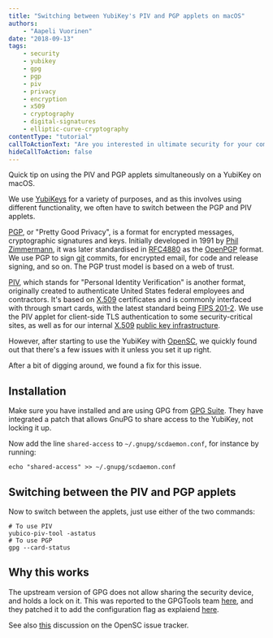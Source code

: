 ```yaml
---
title: "Switching between YubiKey's PIV and PGP applets on macOS"
authors:
    - "Aapeli Vuorinen"
date: "2018-09-13"
tags:
    - security
    - yubikey
    - gpg
    - pgp
    - piv
    - privacy
    - encryption
    - x509
    - cryptography
    - digital-signatures
    - elliptic-curve-cryptography
contentType: "tutorial"
callToActionText: "Are you interested in ultimate security for your company? Could hardware security devices improve your internal processes and security policies? Fill in the form below to have one of our knowledgeable security experts contact you."
hideCallToAction: false
---
```


Quick tip on using the PIV and PGP applets simultaneously on a YubiKey on macOS.

<!-- end excerpt -->

We use [YubiKeys](https://www.yubico.com/) for a variety of purposes, and as this involves using different functionality, we often have to switch between the PGP and PIV applets.

[PGP](https://en.wikipedia.org/wiki/Pretty_Good_Privacy), or "Pretty Good Privacy", is a format for encrypted messages, cryptographic signatures and keys. Initially developed in 1991 by [Phil Zimmermann](https://en.wikipedia.org/wiki/Phil_Zimmermann), it was later standardised in [RFC4880](https://tools.ietf.org/html/rfc4880) as the [OpenPGP](https://www.openpgp.org/) format. We use PGP to sign [git](https://git-scm.com) commits, for encrypted email, for code and release signing, and so on. The PGP trust model is based on a web of trust.

[PIV](https://en.wikipedia.org/wiki/FIPS_201), which stands for "Personal Identity Verification" is another format, originally created to authenticate United States federal employees and contractors. It's based on [X.509](https://en.wikipedia.org/wiki/X.509) certificates and is commonly interfaced with through smart cards, with the latest standard being [FIPS 201-2](https://csrc.nist.gov/publications/detail/fips/201/2/final). We use the PIV applet for client-side TLS authentication to some security-critical sites, as well as for our internal [X.509](https://en.wikipedia.org/wiki/X.509) [public key infrastructure](https://en.wikipedia.org/wiki/Public-key_infrastructure).

However, after starting to use the YubiKey with [OpenSC](https://github.com/OpenSC/OpenSC), we quickly found out that there's a few issues with it unless you set it up right.

After a bit of digging around, we found a fix for this issue.

## Installation

Make sure you have installed and are using GPG from [GPG Suite](https://gpgtools.org/). They have integrated a patch that allows GnuPG to share access to the YubiKey, not locking it up.

Now add the line `shared-access` to `~/.gnupg/scdaemon.conf`, for instance by running:

```
echo "shared-access" >> ~/.gnupg/scdaemon.conf
```

## Switching between the PIV and PGP applets

Now to switch between the applets, just use either of the two commands:

```
# To use PIV
yubico-piv-tool -astatus
# To use PGP
gpg --card-status
```

## Why this works

The upstream version of GPG does not allow sharing the security device, and holds a lock on it. This was reported to the GPGTools team [here](https://gpgtools.tenderapp.com/discussions/problems/50028-macgpg2-scdaemon-pcsc-open-failed-sharing-violation-0x8010000b), and they patched it to add the configuration flag as explaiend [here](https://gpgtools.tenderapp.com/discussions/problems/50028-macgpg2-scdaemon-pcsc-open-failed-sharing-violation-0x8010000b/page/1#comment_42960303).

See also [this](https://github.com/OpenSC/OpenSC/issues/953) discussion on the OpenSC issue tracker.
